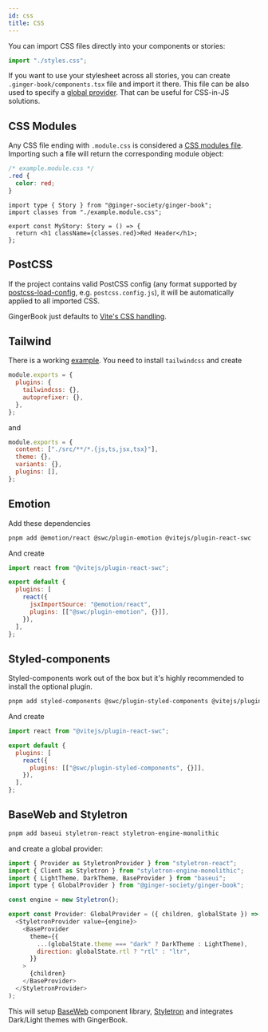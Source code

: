 ```yaml
---
id: css
title: CSS
---
```


You can import CSS files directly into your components or stories:

```js
import "./styles.css";
```

If you want to use your stylesheet across all stories, you can create `.ginger-book/components.tsx` file and import it there. This file can be also used to specify a [global provider](/docs/ginger-book/providers). That can be useful for CSS-in-JS solutions.

## CSS Modules

Any CSS file ending with `.module.css` is considered a [CSS modules file](https://github.com/css-modules/css-modules). Importing such a file will return the corresponding module object:

```css
/* example.module.css */
.red {
  color: red;
}
```

```tsx
import type { Story } from "@ginger-society/ginger-book";
import classes from "./example.module.css";

export const MyStory: Story = () => {
  return <h1 className={classes.red}>Red Header</h1>;
};
```

## PostCSS

If the project contains valid PostCSS config (any format supported by [postcss-load-config](https://github.com/postcss/postcss-load-config), e.g. `postcss.config.js`), it will be automatically applied to all imported CSS.

GingerBook just defaults to [Vite's CSS handling](https://vitejs.dev/guide/features.html#css).

## Tailwind

There is a working [example](https://github.com/ginger-society/ginger-book/blob/main/e2e/css/src/hello.stories.tsx#L11). You need to install `tailwindcss` and create

```js title="postcss.config.js"
module.exports = {
  plugins: {
    tailwindcss: {},
    autoprefixer: {},
  },
};
```

and

```js title="tailwind.config.js"
module.exports = {
  content: ["./src/**/*.{js,ts,jsx,tsx}"],
  theme: {},
  variants: {},
  plugins: [],
};
```

## Emotion

Add these dependencies

```sh
pnpm add @emotion/react @swc/plugin-emotion @vitejs/plugin-react-swc
```

And create

```js title="vite.config.js"
import react from "@vitejs/plugin-react-swc";

export default {
  plugins: [
    react({
      jsxImportSource: "@emotion/react",
      plugins: [["@swc/plugin-emotion", {}]],
    }),
  ],
};
```

## Styled-components

Styled-components work out of the box but it's highly recommended to install the optional plugin.

```sh
pnpm add styled-components @swc/plugin-styled-components @vitejs/plugin-react-swc
```

And create

```js title="vite.config.js"
import react from "@vitejs/plugin-react-swc";

export default {
  plugins: [
    react({
      plugins: [["@swc/plugin-styled-components", {}]],
    }),
  ],
};
```

## BaseWeb and Styletron

```sh
pnpm add baseui styletron-react styletron-engine-monolithic
```

and create a global provider:

```js title=".ginger-book/components.tsx"
import { Provider as StyletronProvider } from "styletron-react";
import { Client as Styletron } from "styletron-engine-monolithic";
import { LightTheme, DarkTheme, BaseProvider } from "baseui";
import type { GlobalProvider } from "@ginger-society/ginger-book";

const engine = new Styletron();

export const Provider: GlobalProvider = ({ children, globalState }) => (
  <StyletronProvider value={engine}>
    <BaseProvider
      theme={{
        ...(globalState.theme === "dark" ? DarkTheme : LightTheme),
        direction: globalState.rtl ? "rtl" : "ltr",
      }}
    >
      {children}
    </BaseProvider>
  </StyletronProvider>
);
```

This will setup [BaseWeb](https://baseweb.design) component library, [Styletron](https://styletron.org/) and integrates Dark/Light themes with GingerBook.
